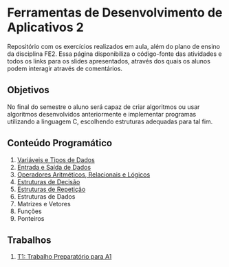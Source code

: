 # Ferramentas de Desenvolvimento de Aplicativos 2

Repositório com os exercícios realizados em aula, além do plano de ensino da disciplina FE2. Essa página disponibiliza o código-fonte das atividades e todos os links para os slides apresentados, através dos quais os alunos podem interagir através de comentários.

## Objetivos

No final do semestre o aluno será capaz de criar algoritmos ou usar algoritmos desenvolvidos anteriormente e implementar programas utilizando a linguagem C, escolhendo estruturas adequadas para tal fim.

## Conteúdo Programático

1. [Variáveis e Tipos de Dados](https://docs.google.com/presentation/d/1C2NtuiuG_hXStVG7XuECYkbfddbQWogeAciVZBJCX2M/edit?usp=sharing)
2. [Entrada e Saída de Dados](https://docs.google.com/presentation/d/1C2NtuiuG_hXStVG7XuECYkbfddbQWogeAciVZBJCX2M/edit?usp=sharing)
3. [Operadores Aritméticos, Relacionais e Lógicos](https://docs.google.com/presentation/d/1C2NtuiuG_hXStVG7XuECYkbfddbQWogeAciVZBJCX2M/edit?usp=sharing)
4. [Estruturas de Decisão](https://docs.google.com/presentation/d/1BbbgfM2i9T52pqFgZRwQi3d0rnMsTeSjNZLIUbuuxmA/edit?usp=sharing)
5. [Estruturas de Repetição](https://docs.google.com/presentation/d/1KUv39yY3VJlpjJy8hAEA7Q7jMRhgp8P2abz082dA5aA/edit?usp=sharing)
6. Estruturas de Dados
7. Matrizes e Vetores
8. Funções
9. Ponteiros

## Trabalhos

1. [T1: Trabalho Preparatório para A1](https://docs.google.com/presentation/d/169wdGcY-7-Hb8IFZ7s4TXAhurzC_2pRXmed4yhtqQaY/edit?usp=sharing)
